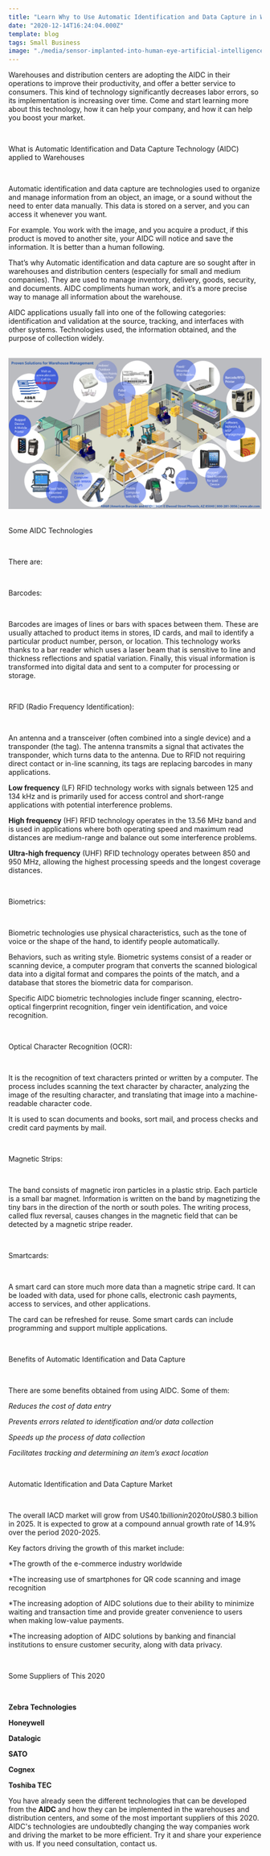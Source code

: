 ```yaml
---
title: "Learn Why to Use Automatic Identification and Data Capture in Warehouses and Distribution Centers this 2020 and Which Are Some Service Suppliers This Year"
date: "2020-12-14T16:24:04.000Z"
template: blog
tags: Small Business
image: "./media/sensor-implanted-into-human-eye-artificial-intelligence-ai-concept.jpg"
---
```


Warehouses and distribution centers are adopting the AIDC in their operations to improve their productivity, and offer a better service to consumers.  This kind of technology significantly decreases labor errors, so its implementation is increasing over time. Come and start learning more about this technology, how it can help your company, and how it can help you boost your market.

<Br>

<title-2>What is Automatic Identification and Data Capture Technology (AIDC) applied to Warehouses</title-2>

<Br>

Automatic identification and data capture are technologies used to organize and manage information from an object, an image, or a sound without the need to enter data manually. This data is stored on a server, and you can access it whenever you want. 

For example. You work with the image, and you acquire a product, if this product is moved to another site, your AIDC will notice and save the information. It is better than a human following. 

That’s why Automatic identification and data capture are so sought after in warehouses and distribution centers (especially for small and medium companies). They are used to manage inventory, delivery, goods, security, and documents. AIDC compliments human work, and it’s a more precise way to manage all information about the warehouse.  

AIDC applications usually fall into one of the following categories: identification and validation at the source, tracking, and interfaces with other systems. Technologies used, the information obtained, and the purpose of collection widely. 

<Br>

<center>

<img src="./media/warehouse-management-solution.jpg">

</center>

<Br>

<title-2>Some AIDC Technologies</title-2>

<Br>

There are:

<Br>

<title-3>Barcodes:</title-3>

<Br>

Barcodes are images of lines or bars with spaces between them. These are usually attached to product items in stores, ID cards, and mail to identify a particular product number, person, or location.  This technology works thanks to a bar reader which uses a laser beam that is sensitive to line and thickness reflections and spatial variation. Finally, this visual information is transformed into digital data and sent to a computer for processing or storage. 

<Br>

<title-3>RFID (Radio Frequency Identification):</title-3>

<Br>

An antenna and a transceiver (often combined into a single device) and a transponder (the tag). The antenna transmits a signal that activates the transponder, which turns data to the antenna.  Due to RFID not requiring direct contact or in-line scanning, its tags are replacing barcodes in many applications. 

**Low frequency** (LF) RFID technology works with signals between 125 and 134 kHz and is primarily used for access control and short-range applications with potential interference problems. 

**High frequency** (HF) RFID technology operates in the 13.56 MHz band and is used in applications where both operating speed and maximum read distances are medium-range and balance out some interference problems. 

**Ultra-high frequency** (UHF) RFID technology operates between 850 and 950 MHz, allowing the highest processing speeds and the longest coverage distances.

<Br>

<title-3>Biometrics:</title-3>

<Br>
  
Biometric technologies use physical characteristics, such as the tone of voice or the shape of the hand, to identify people automatically.
 
Behaviors, such as writing style. Biometric systems consist of a reader or scanning device, a computer program that converts the scanned biological data into a digital format and compares the points of the match, and a database that stores the biometric data for comparison.  

Specific AIDC biometric technologies include finger scanning, electro-optical fingerprint recognition, finger vein identification, and voice recognition.  

<Br>

<title-3>Optical Character Recognition (OCR):</title-3>

<Br>

It is the recognition of text characters printed or written by a computer. The process includes scanning the text character by character, analyzing the image of the resulting character, and translating that image into a machine-readable character code. 

It is used to scan documents and books, sort mail, and process checks and credit card payments by mail. 

<Br>

<title-3>Magnetic Strips:</title-3>

<Br>
  
The band consists of magnetic iron particles in a plastic strip. Each particle is a small bar magnet. Information is written on the band by magnetizing the tiny bars in the direction of the north or south poles. The writing process, called flux reversal, causes changes in the magnetic field that can be detected by a magnetic stripe reader.

<Br>

<title-3>Smartcards:</title-3>

<Br>

A smart card can store much more data than a magnetic stripe card. It can be loaded with data, used for phone calls, electronic cash payments, access to services, and other applications. 

The card can be refreshed for reuse. Some smart cards can include programming and support multiple applications. 

<Br>

<title-2>Benefits of Automatic Identification and Data Capture</title-2>

<Br>
  
There are some benefits obtained from using AIDC. Some of them:

*Reduces the cost of data entry*

*Prevents errors related to identification and/or data collection*

*Speeds up the process of data collection*

*Facilitates tracking and determining an item’s exact location*

<Br>

<title-2>Automatic Identification and Data Capture Market</title-2>

<Br>
  
The overall IACD market will grow from US$40.1 billion in 2020 to US$80.3 billion in 2025. It is expected to grow at a compound annual growth rate of 14.9% over the period 2020-2025. 

Key factors driving the growth of this market include:

*The growth of the e-commerce industry worldwide

*The increasing use of smartphones for QR code scanning and image recognition

*The increasing adoption of AIDC solutions due to their ability to minimize waiting and transaction time and provide greater convenience to users when making low-value payments.

*The increasing adoption of AIDC solutions by banking and financial institutions to ensure customer security, along with data privacy.

<Br>

<title-3>Some Suppliers of This 2020</title-3>

<Br>
  

**Zebra Technologies**

**Honeywell**

**Datalogic**

**SATO**

**Cognex**

**Toshiba TEC**

You have already seen the different technologies that can be developed from the **AIDC** and how they can be implemented in the warehouses and distribution centers, and some of the most important suppliers of this 2020. AIDC's technologies are undoubtedly changing the way companies work and driving the market to be more efficient.  Try it and share your experience with us. If you need consultation, contact us.  


